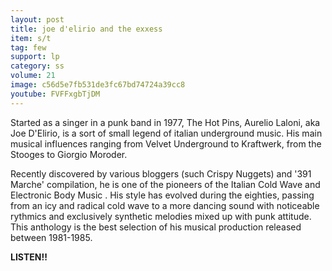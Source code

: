 ```yaml
---
layout: post
title: joe d'elirio and the exxess
item: s/t
tag: few
support: lp
category: ss
volume: 21
image: c56d5e7fb531de3fc67bd74724a39cc8
youtube: FVFFxgbTjDM
---
```


Started as a singer in a punk band in 1977, The Hot Pins, Aurelio Laloni, aka Joe D'Elirio, is a sort of small legend of italian underground music. His main musical influences ranging from Velvet Underground to Kraftwerk, from the Stooges to Giorgio Moroder.  

Recently discovered by various bloggers (such Crispy Nuggets) and '391 Marche' compilation, he is one of the pioneers of the Italian Cold Wave and Electronic Body Music .
His style has evolved during the eighties, passing from an icy and radical cold wave to a more dancing sound with noticeable rythmics and exclusively synthetic melodies mixed up with punk attitude.
This anthology is the best selection of his musical production released between 1981-1985.

**LISTEN!!**
